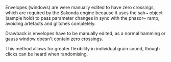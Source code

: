 Envelopes (windows) are were manually edited to have zero crossings, which are required by the Sakonda engine because it uses the sah~ object (sample hold) to pass parameter changes in sync with the phasor~ ramp, avoiding artefacts and glitches completely. 

Drawback is envelopes have to be manually edited, as a normal hamming or gauss window doesn't contain zero crossings. 

This method allows for greater flexibility in individual grain sound, though clicks can be heard when randomising.

